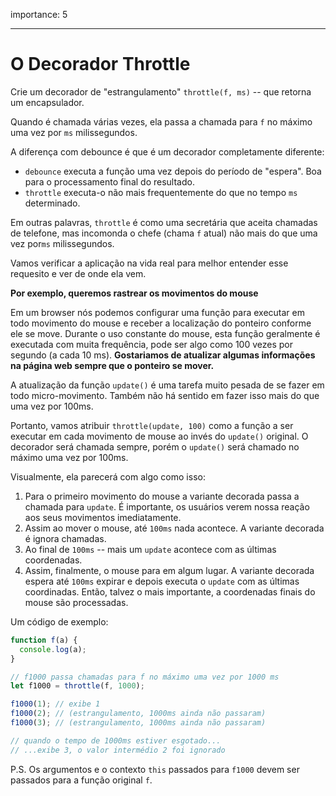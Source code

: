 importance: 5

---

# O Decorador Throttle

Crie um decorador de "estrangulamento" `throttle(f, ms)` -- que retorna um encapsulador.

Quando é chamada várias vezes, ela passa a chamada para `f` no máximo uma vez por `ms` milissegundos.

A diferença com debounce é que é um decorador completamente diferente:
- `debounce` executa a função uma vez depois do período de "espera". Boa para o processamento final do resultado.
- `throttle` executa-o não mais frequentemente do que no tempo `ms` determinado.

Em outras palavras, `throttle` é como uma secretária que aceita chamadas de telefone, mas incomonda o chefe (chama `f` atual) não mais do que uma vez por`ms` milissegundos.

Vamos verificar a aplicação na vida real para melhor entender esse requesito e ver de onde ela vem.

**Por exemplo, queremos rastrear os movimentos do mouse**

Em um browser nós podemos configurar uma função para executar em todo movimento do mouse e receber a localização do ponteiro conforme ele se move. Durante o uso constante do mouse, esta função geralmente é executada com muita frequência, pode ser algo como 100 vezes por segundo (a cada 10 ms).
**Gostariamos de atualizar algumas informações na página web sempre que o ponteiro se mover.**

A atualização da função `update()` é uma tarefa muito pesada de se fazer em todo micro-movimento. Também não há sentido em fazer isso mais do que uma vez por 100ms.

Portanto, vamos atribuir `throttle(update, 100)` como a função a ser executar em cada movimento de mouse ao invés do `update()` original. O decorador será chamada sempre, porém o `update()` será chamado no máximo uma vez por 100ms.

Visualmente, ela parecerá com algo como isso:

1. Para o primeiro movimento do mouse a variante decorada passa a chamada para `update`. É importante, os usuários verem nossa reação aos seus movimentos imediatamente.
2. Assim ao mover o mouse, até `100ms` nada acontece. A variante decorada é ignora chamadas.
3. Ao final de `100ms` -- mais um `update` acontece com as últimas coordenadas.
4. Assim, finalmente, o mouse para em algum lugar. A variante decorada espera até `100ms` expirar e depois executa o `update` com as últimas coordinadas. Então, talvez o mais importante, a coordenadas finais do mouse são processadas.

Um código de exemplo:

```js
function f(a) {
  console.log(a);
}

// f1000 passa chamadas para f no máximo uma vez por 1000 ms
let f1000 = throttle(f, 1000);

f1000(1); // exibe 1
f1000(2); // (estrangulamento, 1000ms ainda não passaram)
f1000(3); // (estrangulamento, 1000ms ainda não passaram)

// quando o tempo de 1000ms estiver esgotado...
// ...exibe 3, o valor intermédio 2 foi ignorado
```

P.S. Os argumentos e o contexto `this` passados para `f1000` devem ser passados para a função original `f`.
